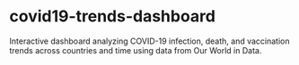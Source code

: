 # covid19-trends-dashboard
Interactive dashboard analyzing COVID-19 infection, death, and vaccination trends across countries and time using data from Our World in Data.
